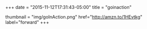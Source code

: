 +++
date = "2015-11-12T17:31:43-05:00"
title = "goinaction"

thumbnail = "img/goInAction.png"
href="http://amzn.to/1HEvtkg"
label="forward"
+++

